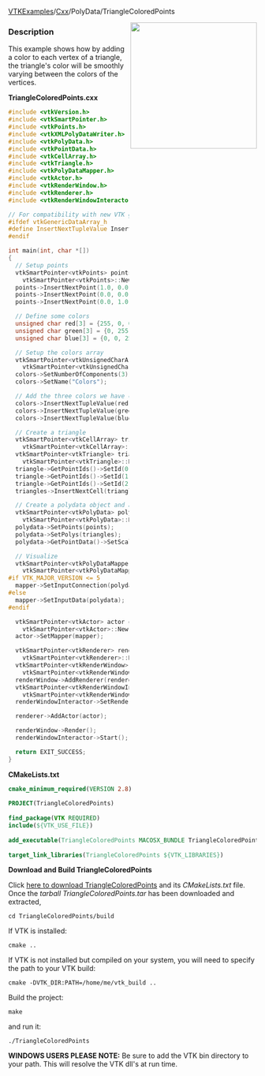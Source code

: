 [VTKExamples](Home)/[Cxx](Cxx)/PolyData/TriangleColoredPoints

<img align="right" src="https://github.com/lorensen/VTKExamples/raw/master/Testing/Baseline/PolyData/TestTriangleColoredPoints.png" width="256" />

### Description
This example shows how by adding a color to each vertex of a triangle, the triangle's color will be smoothly varying between the colors of the vertices.

**TriangleColoredPoints.cxx**
```c++
#include <vtkVersion.h>
#include <vtkSmartPointer.h>
#include <vtkPoints.h>
#include <vtkXMLPolyDataWriter.h>
#include <vtkPolyData.h>
#include <vtkPointData.h>
#include <vtkCellArray.h>
#include <vtkTriangle.h>
#include <vtkPolyDataMapper.h>
#include <vtkActor.h>
#include <vtkRenderWindow.h>
#include <vtkRenderer.h>
#include <vtkRenderWindowInteractor.h>

// For compatibility with new VTK generic data arrays
#ifdef vtkGenericDataArray_h
#define InsertNextTupleValue InsertNextTypedTuple
#endif

int main(int, char *[])
{
  // Setup points
  vtkSmartPointer<vtkPoints> points =
    vtkSmartPointer<vtkPoints>::New();
  points->InsertNextPoint(1.0, 0.0, 0.0);
  points->InsertNextPoint(0.0, 0.0, 0.0);
  points->InsertNextPoint(0.0, 1.0, 0.0);

  // Define some colors
  unsigned char red[3] = {255, 0, 0};
  unsigned char green[3] = {0, 255, 0};
  unsigned char blue[3] = {0, 0, 255};

  // Setup the colors array
  vtkSmartPointer<vtkUnsignedCharArray> colors =
    vtkSmartPointer<vtkUnsignedCharArray>::New();
  colors->SetNumberOfComponents(3);
  colors->SetName("Colors");

  // Add the three colors we have created to the array
  colors->InsertNextTupleValue(red);
  colors->InsertNextTupleValue(green);
  colors->InsertNextTupleValue(blue);

  // Create a triangle
  vtkSmartPointer<vtkCellArray> triangles =
    vtkSmartPointer<vtkCellArray>::New();
  vtkSmartPointer<vtkTriangle> triangle =
    vtkSmartPointer<vtkTriangle>::New();
  triangle->GetPointIds()->SetId(0, 0);
  triangle->GetPointIds()->SetId(1, 1);
  triangle->GetPointIds()->SetId(2, 2);
  triangles->InsertNextCell(triangle);

  // Create a polydata object and add everything to it
  vtkSmartPointer<vtkPolyData> polydata =
    vtkSmartPointer<vtkPolyData>::New();
  polydata->SetPoints(points);
  polydata->SetPolys(triangles);
  polydata->GetPointData()->SetScalars(colors);

  // Visualize
  vtkSmartPointer<vtkPolyDataMapper> mapper =
    vtkSmartPointer<vtkPolyDataMapper>::New();
#if VTK_MAJOR_VERSION <= 5
  mapper->SetInputConnection(polydata->GetProducerPort());
#else
  mapper->SetInputData(polydata);
#endif

  vtkSmartPointer<vtkActor> actor =
    vtkSmartPointer<vtkActor>::New();
  actor->SetMapper(mapper);

  vtkSmartPointer<vtkRenderer> renderer =
    vtkSmartPointer<vtkRenderer>::New();
  vtkSmartPointer<vtkRenderWindow> renderWindow =
    vtkSmartPointer<vtkRenderWindow>::New();
  renderWindow->AddRenderer(renderer);
  vtkSmartPointer<vtkRenderWindowInteractor> renderWindowInteractor =
    vtkSmartPointer<vtkRenderWindowInteractor>::New();
  renderWindowInteractor->SetRenderWindow(renderWindow);

  renderer->AddActor(actor);

  renderWindow->Render();
  renderWindowInteractor->Start();

  return EXIT_SUCCESS;
}
```
**CMakeLists.txt**
```cmake
cmake_minimum_required(VERSION 2.8)
 
PROJECT(TriangleColoredPoints)
 
find_package(VTK REQUIRED)
include(${VTK_USE_FILE})
 
add_executable(TriangleColoredPoints MACOSX_BUNDLE TriangleColoredPoints.cxx)
 
target_link_libraries(TriangleColoredPoints ${VTK_LIBRARIES})
```

**Download and Build TriangleColoredPoints**

Click [here to download TriangleColoredPoints](https://github.com/lorensen/VTKWikiExamplesTarballs/raw/master/TriangleColoredPoints.tar) and its *CMakeLists.txt* file.
Once the *tarball TriangleColoredPoints.tar* has been downloaded and extracted,
```
cd TriangleColoredPoints/build 
```
If VTK is installed:
```
cmake ..
```
If VTK is not installed but compiled on your system, you will need to specify the path to your VTK build:
```
cmake -DVTK_DIR:PATH=/home/me/vtk_build ..
```
Build the project:
```
make
```
and run it:
```
./TriangleColoredPoints
```
**WINDOWS USERS PLEASE NOTE:** Be sure to add the VTK bin directory to your path. This will resolve the VTK dll's at run time.

